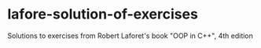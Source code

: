 # lafore-solution-of-exercises
Solutions to exercises from Robert Laforet's book "OOP in C++", 4th edition
